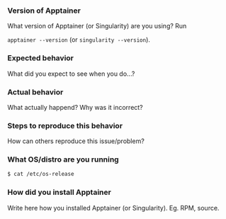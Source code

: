 ### Version of Apptainer

What version of Apptainer (or Singularity) are you using? Run

`apptainer --version` (or `singularity --version`).

<!-- please include command-line output in a code block -->

### Expected behavior

What did you expect to see when you do...?

### Actual behavior

What actually happend? Why was it incorrect?

<!-- if this is a feature request, you can ignore this next part -->

### Steps to reproduce this behavior

How can others reproduce this issue/problem?

### What OS/distro are you running

```sh
$ cat /etc/os-release

```

### How did you install Apptainer

Write here how you installed Apptainer (or Singularity). Eg. RPM, source.

